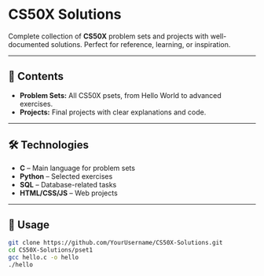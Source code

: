 # CS50X Solutions

Complete collection of **CS50X** problem sets and projects with well-documented solutions. Perfect for reference, learning, or inspiration.  

---

## 📂 Contents

- **Problem Sets:** All CS50X psets, from Hello World to advanced exercises.  
- **Projects:** Final projects with clear explanations and code.  

---

## 🛠 Technologies

- **C** – Main language for problem sets  
- **Python** – Selected exercises  
- **SQL** – Database-related tasks  
- **HTML/CSS/JS** – Web projects  

---

## 🚀 Usage

```bash
git clone https://github.com/YourUsername/CS50X-Solutions.git
cd CS50X-Solutions/pset1
gcc hello.c -o hello
./hello
